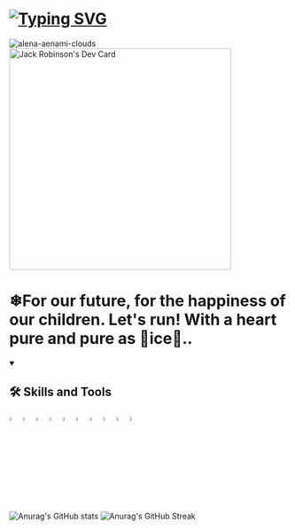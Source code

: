 # [![Typing SVG](https://readme-typing-svg.demolab.com/?lines=I+am+a+Senior+Full+Stack+developer;Also+a+Blockchain+developer)](https://git.io/typing-svg)
![alena-aenami-clouds](https://user-images.githubusercontent.com/129685965/229512007-a15ab033-7d32-4032-91ec-d9ffc6e9e1c6.jpg)
<a href="https://app.daily.dev/Apollyon0929"><img src="https://api.daily.dev/devcards/71ac6944c18946c6bab80f9bf3098286.png?r=ye1" width="400" alt="Jack Robinson's Dev Card"/></a>
<h1>❄For our future, for the happiness of our children. Let's run! With a heart pure and pure as 🧊ice🧊..</h1>
<details open>
  <summary><h2>🛠 Skills and Tools</h2></summary>
    <code><img width="4%" src="https://www.vectorlogo.zone/logos/nodejs/nodejs-icon.svg"></code>
    <code><img width="4%" src="https://www.vectorlogo.zone/logos/reactjs/reactjs-icon.svg"></code>
  <code><img width="4%" src="https://www.vectorlogo.zone/logos/vuejs/vuejs-icon.svg"></code>
    <code><img width="4%" src="https://www.vectorlogo.zone/logos/angular/angular-icon.svg"></code>
    <code><img width="4%" src="https://www.vectorlogo.zone/logos/laravel/laravel-icon.svg"></code>
    <code><img width="4%" src="https://www.vectorlogo.zone/logos/python/python-icon.svg"></code>
    <code><img width="4%" src="https://www.vectorlogo.zone/logos/firebase/firebase-icon.svg"></code>
    <code><img width="4%" src="https://www.vectorlogo.zone/logos/amazon_aws/amazon_aws-icon.svg"></code>
    <code><img width="4%" src="https://www.vectorlogo.zone/logos/git-scm/git-scm-icon.svg"></code>
    <code><img width="4%" src="https://seeklogo.com/images/G/github-colored-logo-FDDF6EB1F0-seeklogo.com.png"></code>
  </p>
</details>

<!-- Github Stats -->
  ![Anurag's GitHub stats](https://github-readme-stats.vercel.app/api?username=Atohallan&show_icons=true&theme=radical)
  ![Anurag's GitHub Streak](https://streak-stats.demolab.com?user=Atohallan&theme=tokyonight&mode=daily&border=DD2BC7)
  

